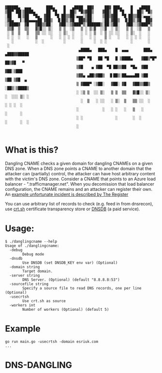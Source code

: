 ```
▓█████▄  ▄▄▄       ███▄    █   ▄████  ██▓     ██▓ ███▄    █   ▄████              
▒██▀ ██▌▒████▄     ██ ▀█   █  ██▒ ▀█▒▓██▒    ▓██▒ ██ ▀█   █  ██▒ ▀█▒             
░██   █▌▒██  ▀█▄  ▓██  ▀█ ██▒▒██░▄▄▄░▒██░    ▒██▒▓██  ▀█ ██▒▒██░▄▄▄░             
░▓█▄   ▌░██▄▄▄▄██ ▓██▒  ▐▌██▒░▓█  ██▓▒██░    ░██░▓██▒  ▐▌██▒░▓█  ██▓             
░▒████▓  ▓█   ▓██▒▒██░   ▓██░░▒▓███▀▒░██████▒░██░▒██░   ▓██░░▒▓███▀▒             
 ▒▒▓  ▒  ▒▒   ▓▒█░░ ▒░   ▒ ▒  ░▒   ▒ ░ ▒░▓  ░░▓  ░ ▒░   ▒ ▒  ░▒   ▒              
 ░ ▒  ▒   ▒   ▒▒ ░░ ░░   ░ ▒░  ░   ░ ░ ░ ▒  ░ ▒ ░░ ░░   ░ ▒░  ░   ░              
 ░ ░  ░   ░   ▒      ░   ░ ░ ░ ░   ░   ░ ░    ▒ ░   ░   ░ ░ ░ ░   ░              
   ░          ░  ░         ░       ░     ░  ░ ░           ░       ░              
 ░                                                                               
                                  ▄████▄   ███▄    █  ▄▄▄       ███▄ ▄███▓▓█████ 
                                 ▒██▀ ▀█   ██ ▀█   █ ▒████▄    ▓██▒▀█▀ ██▒▓█   ▀ 
                                 ▒▓█    ▄ ▓██  ▀█ ██▒▒██  ▀█▄  ▓██    ▓██░▒███   
                                 ▒▓▓▄ ▄██▒▓██▒  ▐▌██▒░██▄▄▄▄██ ▒██    ▒██ ▒▓█  ▄ 
                                 ▒ ▓███▀ ░▒██░   ▓██░ ▓█   ▓██▒▒██▒   ░██▒░▒████▒
                                 ░ ░▒ ▒  ░░ ▒░   ▒ ▒  ▒▒   ▓▒█░░ ▒░   ░  ░░░ ▒░ ░
                                   ░  ▒   ░ ░░   ░ ▒░  ▒   ▒▒ ░░  ░      ░ ░ ░  ░
                                 ░           ░   ░ ░   ░   ▒   ░      ░      ░   
                                 ░ ░               ░       ░  ░       ░      ░  ░
                                 ░                                               
  
 ```
 # What is this?
 
 Dangling CNAME checks a given domain for dangling CNAMEs on a given DNS zone. 
 When a DNS zone points a CNAME to another domain that the attacker can (partially) control, the attacker can have host arbitrary content with the victim's DNS zone. Consider a CNAME that points to an Azure load balancer - ".trafficmanager.net". When you decomission that load balancer configuration, the CNAME remains and an attacker can register their own. 
An [example unfortunate incident is described by The Register](https://www.theregister.co.uk/2020/05/06/pwc_azure_squatting/)


You can use arbitrary list of records to check (e.g. feed in from dnsrecon), use [crt.sh](https://crt.sh) certificate transparency store or [DNSDB](https://www.dnsdb.info) (a paid service).
# Usage:
```
$ ./danglingcname --help
Usage of ./danglingcname:
  -debug
    	Debug mode
  -dnsdb
    	Use DNSDB (set DNSDB_KEY env var) (Optional)
  -domain string
    	Target domain.
  -server string
    	DNS Server. (Optional) (default "8.8.8.8:53")
  -sourcefile string
    	Specify a source file to read DNS records, one per line (Optional)
  -usecrtsh
    	Use crt.sh as source
  -workers int
    	Number of workers (Optional) (default 5)
```

# Example
```
go run main.go -usecrtsh -domain esriuk.com
...
```
# DNS-DANGLING